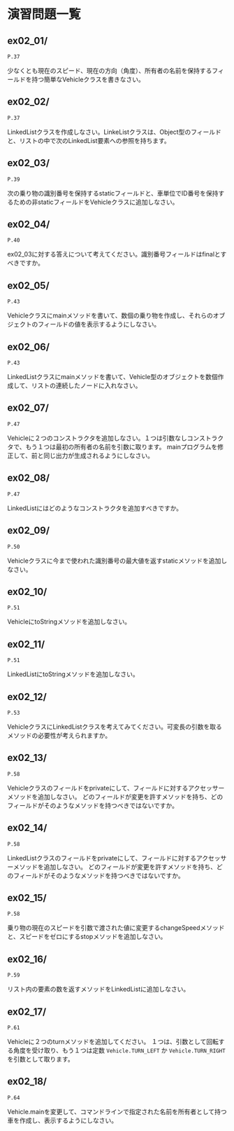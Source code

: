 # 演習問題一覧

## ex02_01/


`P.37`

少なくとも現在のスピード、現在の方向（角度）、所有者の名前を保持するフィールドを持つ簡単なVehicleクラスを書きなさい。

## ex02_02/


`P.37`


LinkedListクラスを作成しなさい。LinkeListクラスは、Object型のフィールドと、リストの中で次のLinkedList要素への参照を持ちます。

## ex02_03/


`P.39`

次の乗り物の識別番号を保持するstaticフィールドと、車単位でID番号を保持するための非staticフィールドをVehicleクラスに追加しなさい。

## ex02_04/


`P.40`

ex02_03に対する答えについて考えてください。識別番号フィールドはfinalとすべきですか。


## ex02_05/


`P.43`

Vehicleクラスにmainメソッドを書いて、数個の乗り物を作成し、それらのオブジェクトのフィールドの値を表示するようにしなさい。


## ex02_06/


`P.43`

LinkedListクラスにmainメソッドを書いて、Vehicle型のオブジェクトを数個作成して、リストの連続したノードに入れなさい。

## ex02_07/


`P.47`

Vehicleに２つのコンストラクタを追加しなさい。１つは引数なしコンストラクタで、もう１つは最初の所有者の名前を引数に取ります。
mainプログラムを修正して、前と同じ出力が生成されるようにしなさい。


## ex02_08/


`P.47`

LinkedListにはどのようなコンストラクタを追加すべきですか。

## ex02_09/


`P.50`

Vehicleクラスに今まで使われた識別番号の最大値を返すstaticメソッドを追加しなさい。


## ex02_10/


`P.51`

VehicleにtoStringメソッドを追加しなさい。

## ex02_11/


`P.51`

LinkedListにtoStringメソッドを追加しなさい。

## ex02_12/


`P.53`

VehicleクラスにLinkedListクラスを考えてみてください。可変長の引数を取るメソッドの必要性が考えられますか。


## ex02_13/


`P.58`

Vehicleクラスのフィールドをprivateにして、フィールドに対するアクセッサーメソッドを追加しなさい。
どのフィールドが変更を許すメソッドを持ち、どのフィールドがそのようなメソッドを持つべきではないですか。


## ex02_14/


`P.58`

LinkedListクラスのフィールドをprivateにして、フィールドに対するアクセッサーメソッドを追加しなさい。
どのフィールドが変更を許すメソッドを持ち、どのフィールドがそのようなメソッドを持つべきではないですか。


## ex02_15/


`P.58`

乗り物の現在のスピードを引数で渡された値に変更するchangeSpeedメソッドと、スピードをゼロにするstopメソッドを追加しなさい。

## ex02_16/


`P.59`

リスト内の要素の数を返すメソッドをLinkedListに追加しなさい。


## ex02_17/


`P.61`

Vehicleに２つのturnメソッドを追加してください。
１つは、引数として回転する角度を受け取り、もう１つは定数 `Vehicle.TURN_LEFT` か `Vehicle.TURN_RIGHT` を引数として取ります。


## ex02_18/


`P.64`

Vehicle.mainを変更して、コマンドラインで指定された名前を所有者として持つ車を作成し、表示するようにしなさい。
